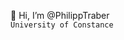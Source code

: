 👋 Hi, I’m @PhilippTraber\
`University of Constance`

<!---
PhilippTraber/PhilippTraber is a ✨ special ✨ repository because its `README.md` (this file) appears on your GitHub profile.
You can click the Preview link to take a look at your changes.
--->
